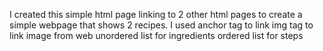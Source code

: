 I created this simple html page linking to 2 other html pages to create a simple webpage that shows 2 recipes.
I used anchor tag to link
img tag to link image from web
unordered list for ingredients 
ordered list for steps